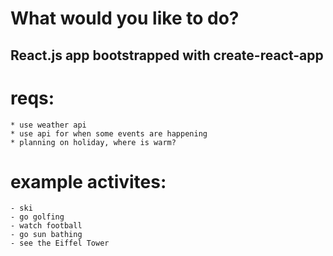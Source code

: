 # What would you like to do?
## React.js app bootstrapped with create-react-app 

# reqs:
    * use weather api
    * use api for when some events are happening
    * planning on holiday, where is warm?

# example activites:
    - ski
    - go golfing
    - watch football
    - go sun bathing
    - see the Eiffel Tower

